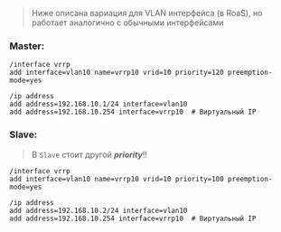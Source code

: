> Ниже описана вариация для VLAN интерфейса (в RoaS), но работает аналогично с обычными интерфейсами

### Master:
```routeros
/interface vrrp
add interface=vlan10 name=vrrp10 vrid=10 priority=120 preemption-mode=yes

/ip address
add address=192.168.10.1/24 interface=vlan10
add address=192.168.10.254 interface=vrrp10  # Виртуальный IP
```

### Slave:
> В `Slave` стоит другой ___priority___!!
```routeros
/interface vrrp
add interface=vlan10 name=vrrp10 vrid=10 priority=100 preemption-mode=yes

/ip address
add address=192.168.10.2/24 interface=vlan10
add address=192.168.10.254 interface=vrrp10  # Виртуальный IP
```